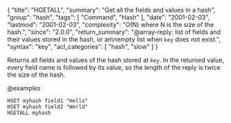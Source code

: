 {
  "title": "HGETALL",
  "summary": "Get all the fields and values in a hash",
  "group": "hash",
  "tags": [
    "Command",
    "Hash"
  ],
  "date": "2001-02-03",
  "lastmod": "2001-02-03",
  "complexity": "O(N) where N is the size of the hash.",
  "since": "2.0.0",
  "return_summary": "@array-reply: list of fields and their values stored in the hash, or an\nempty list when `key` does not exist.",
  "syntax": "key",
  "acl_categories": [
    "hash",
    "slow"
  ]
}

Returns all fields and values of the hash stored at `key`.
In the returned value, every field name is followed by its value, so the length
of the reply is twice the size of the hash.

@examples

```cli
HSET myhash field1 "Hello"
HSET myhash field2 "World"
HGETALL myhash
```

